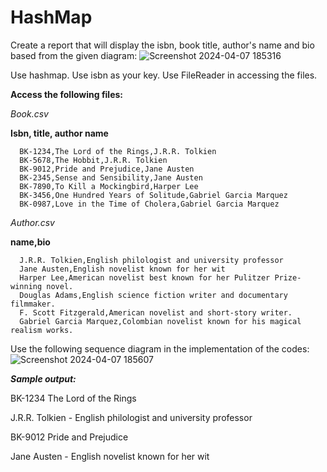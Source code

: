 # HashMap

Create a report that will display the isbn, book title, author's name and bio based from the given diagram:
![Screenshot 2024-04-07 185316](https://github.com/SidneySavellona/HashMap/assets/153743474/7a150255-378f-4b81-85b1-180c11c97232)

Use hashmap.  Use isbn as your key. Use FileReader in accessing the files.

**Access the following files:**

*Book.csv*

**Isbn, title, author name**

      BK-1234,The Lord of the Rings,J.R.R. Tolkien
      BK-5678,The Hobbit,J.R.R. Tolkien
      BK-9012,Pride and Prejudice,Jane Austen
      BK-2345,Sense and Sensibility,Jane Austen
      BK-7890,To Kill a Mockingbird,Harper Lee
      BK-3456,One Hundred Years of Solitude,Gabriel Garcia Marquez
      BK-0987,Love in the Time of Cholera,Gabriel Garcia Marquez

*Author.csv*

**name,bio**

      J.R.R. Tolkien,English philologist and university professor
      Jane Austen,English novelist known for her wit
      Harper Lee,American novelist best known for her Pulitzer Prize-winning novel.
      Douglas Adams,English science fiction writer and documentary filmmaker. 
      F. Scott Fitzgerald,American novelist and short-story writer.
      Gabriel Garcia Marquez,Colombian novelist known for his magical realism works.

Use the following sequence diagram in the implementation of the codes:
![Screenshot 2024-04-07 185607](https://github.com/SidneySavellona/HashMap/assets/153743474/7c57aece-8a28-4fc9-9de8-3b80afcc3ee0)

***Sample output:***

BK-1234 The Lord of the Rings

  J.R.R. Tolkien - English philologist and university professor

BK-9012 Pride and Prejudice

  Jane Austen - English novelist known for her wit





